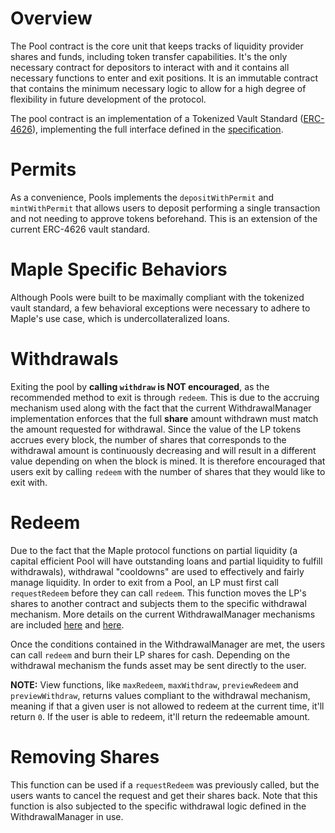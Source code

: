 # Overview

The Pool contract is the core unit that keeps tracks of liquidity provider shares and funds, including token transfer capabilities. It's the only necessary contract for depositors to interact with and it contains all necessary functions to enter and exit positions. It is an immutable contract that contains the minimum necessary logic to allow for a high degree of flexibility in future development of the protocol.

The pool contract is an implementation of a Tokenized Vault Standard ([ERC-4626](https://erc4626.info/)), implementing the full interface defined in the [specification](https://eips.ethereum.org/EIPS/eip-4626).

# Permits

As a convenience, Pools implements the `depositWithPermit` and `mintWithPermit` that allows users to deposit performing a single transaction and not needing to approve tokens beforehand. This is an extension of the current ERC-4626 vault standard.

# Maple Specific Behaviors

Although Pools were built to be maximally compliant with the tokenized vault standard, a few behavioral exceptions were necessary to adhere to Maple's use case, which is undercollateralized loans.

# Withdrawals

Exiting the pool by **calling `withdraw` is NOT encouraged**, as the recommended method to exit is through `redeem`. This is due to the accruing mechanism used along with the fact that the current WithdrawalManager implementation enforces that the full **share** amount withdrawn must match the amount requested for withdrawal. Since the value of the LP tokens accrues every block, the number of shares that corresponds to the withdrawal amount is continuously decreasing and will result in a different value depending on when the block is mined. It is therefore encouraged that users exit by calling `redeem` with the number of shares that they would like to exit with.

# Redeem

Due to the fact that the Maple protocol functions on partial liquidity (a capital efficient Pool will have outstanding loans and partial liquidity to fulfill withdrawals), withdrawal "cooldowns" are used to effectively and fairly manage liquidity. In order to exit from a Pool, an LP must first call `requestRedeem` before they can call `redeem`. This function moves the LP's shares to another contract and subjects them to the specific withdrawal mechanism. More details on the current WithdrawalManager mechanisms are included [here](../withdrawal-managers/withdrawal-manager-cyclical.md) and [here](../withdrawal-managers/withdrawal-manager-queue.md).

Once the conditions contained in the WithdrawalManager are met, the users can call `redeem` and burn their LP shares for cash. Depending on the withdrawal mechanism the funds asset may be sent directly to the user.

**NOTE:** View functions, like `maxRedeem`, `maxWithdraw`, `previewRedeem` and `previewWithdraw`, returns values compliant to the withdrawal mechanism, meaning if that a given user is not allowed to redeem at the current time, it'll return `0`. If the user is able to redeem, it'll return the redeemable amount.

# Removing Shares

This function can be used if a `requestRedeem` was previously called, but the users wants to cancel the request and get their shares back. Note that this function is also subjected to the specific withdrawal logic defined in the WithdrawalManager in use.
